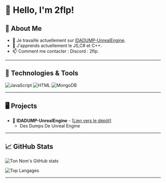 # 👋 Hello, I'm 2flp!

## 🌌 About Me

- 🔭 Je travaille actuellement sur [IDADUMP-UnrealEngine](https://github.com/Toto0QI/IDADUMP-UnrealEngine).
- 🌱 J'apprends actuellement le JS,C# et C++.
- 📫 Comment me contacter : Discord : 2flp.

---

## 🚀 Technologies & Tools

<img src="https://img.shields.io/badge/Code-JavaScript-informational?style=flat&logo=javascript&color=2bbc8a" alt="JavaScript" />
<img src="https://img.shields.io/badge/Code-HTML-informational?style=flat&logo=html5&color=2bbc8a" alt="HTML" />
<img src="https://img.shields.io/badge/Database-MongoDB-informational?style=flat&logo=mongodb&color=2bbc8a" alt="MongoDB" />

---

## 🖥️ Projects

- 🌌 **IDADUMP-UnrealEngine** - [[Lien vers le dépôt]](https://github.com/Toto0QI/IDADUMP-UnrealEngine)
  - Des Dumps De Unreal Engine

---

## 📈 GitHub Stats

![Ton Nom's GitHub stats](https://github-readme-stats.vercel.app/api?username=2flpp&show_icons=true&theme=radical)

![Top Langages](https://github-readme-stats.vercel.app/api/top-langs/?username=2flpp&layout=compact&theme=radical)

---

